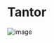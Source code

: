 # Tantor
 
![image](https://user-images.githubusercontent.com/5854358/141013559-f4d49119-a8ae-49f5-8c45-94f8abcb95bd.png)
